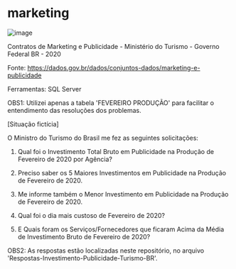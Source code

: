 # marketing

![image](https://user-images.githubusercontent.com/123663590/234082197-9f9dc452-8032-453c-b4ca-f87135867b21.png)


Contratos de Marketing e Publicidade - Ministério do Turismo - Governo Federal BR - 2020

Fonte: https://dados.gov.br/dados/conjuntos-dados/marketing-e-publicidade

Ferramentas: SQL Server


OBS1: Utilizei apenas a tabela 'FEVEREIRO PRODUÇÃO' para facilitar o entendimento das resoluções dos problemas.


[Situação fictícia]

O Ministro do Turismo do Brasil me fez as seguintes solicitações:

1. Qual foi o Investimento Total Bruto em Publicidade na Produção de Fevereiro de 2020 por Agência?

2. Preciso saber os 5 Maiores Investimentos em Publicidade na Produção de Fevereiro de 2020.

3. Me informe também o Menor Investimento em Publicidade na Produção de Fevereiro de 2020.

4. Qual foi o dia mais custoso de Fevereiro de 2020?

5. E Quais foram os Serviços/Fornecedores que ficaram Acima da Média de Investimento Bruto de Fevereiro de 2020? 


OBS2: As respostas estão localizadas neste repositório, no arquivo 'Respostas-Investimento-Publicidade-Turismo-BR'.

